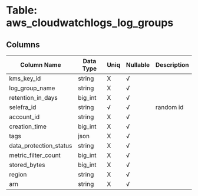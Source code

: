 # Table: aws_cloudwatchlogs_log_groups

## Columns 

|  Column Name   |  Data Type  | Uniq | Nullable | Description | 
|  ----  | ----  | ----  | ----  | ---- | 
| kms_key_id | string | X | √ |  | 
| log_group_name | string | X | √ |  | 
| retention_in_days | big_int | X | √ |  | 
| selefra_id | string | √ | √ | random id | 
| account_id | string | X | √ |  | 
| creation_time | big_int | X | √ |  | 
| tags | json | X | √ |  | 
| data_protection_status | string | X | √ |  | 
| metric_filter_count | big_int | X | √ |  | 
| stored_bytes | big_int | X | √ |  | 
| region | string | X | √ |  | 
| arn | string | X | √ |  | 


